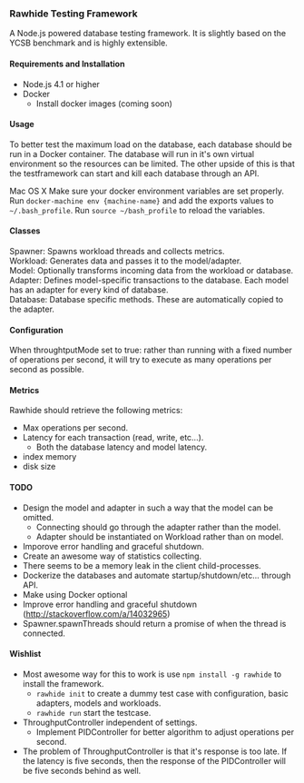 ### Rawhide Testing Framework
A Node.js powered database testing framework. It is slightly based on the YCSB benchmark and is highly extensible.

#### Requirements and Installation
- Node.js 4.1 or higher
- Docker
	- Install docker images (coming soon)

#### Usage
To better test the maximum load on the database, each database should be run in a Docker container. The database will run in it's own virtual environment so the resources can be limited. The other upside of this is that the testframework can start and kill each database through an API.

Mac OS X
Make sure your docker environment variables are set properly. Run `docker-machine env {machine-name}` and add the exports values to `~/.bash_profile`. Run `source ~/bash_profile` to reload the variables.

#### Classes
Spawner: Spawns workload threads and collects metrics.  
Workload: Generates data and passes it to the model/adapter.   
Model: Optionally transforms incoming data from the workload or database.  
Adapter: Defines model-specific transactions to the database. Each model has an adapter for every kind of database.  
Database: Database specific methods. These are automatically copied to the adapter.  

#### Configuration
When throughtputMode set to true: rather than running with a fixed number of operations per second, it will try to execute as many operations per second as possible.

#### Metrics
Rawhide should retrieve the following metrics:
- Max operations per second.
- Latency for each transaction (read, write, etc...).
	- Both the database latency and model latency.
- index memory
- disk size

#### TODO
- Design the model and adapter in such a way that the model can be omitted.
	- Connecting should go through the adapter rather than the model.
	- Adapter should be instantiated on Workload rather than on model.
- Imporove error handling and graceful shutdown.
- Create an awesome way of statistics collecting.
- There seems to be a memory leak in the client child-processes.
- Dockerize the databases and automate startup/shutdown/etc... through API.
- Make using Docker optional
- Improve error handling and graceful shutdown (http://stackoverflow.com/a/14032965)
- Spawner.spawnThreads should return a promise of when the thread is connected.

#### Wishlist
- Most awesome way for this to work is use `npm install -g rawhide` to install the framework.
	- `rawhide init` to create a dummy test case with configuration, basic adapters, models and workloads.
	- `rawhide run` start the testcase.
- ThroughputController independent of settings.
	- Implement PIDController for better algorithm to adjust operations per second.
- The problem of ThroughputController is that it's response is too late. If the latency is five seconds, then the response of the PIDController will be five seconds behind as well.